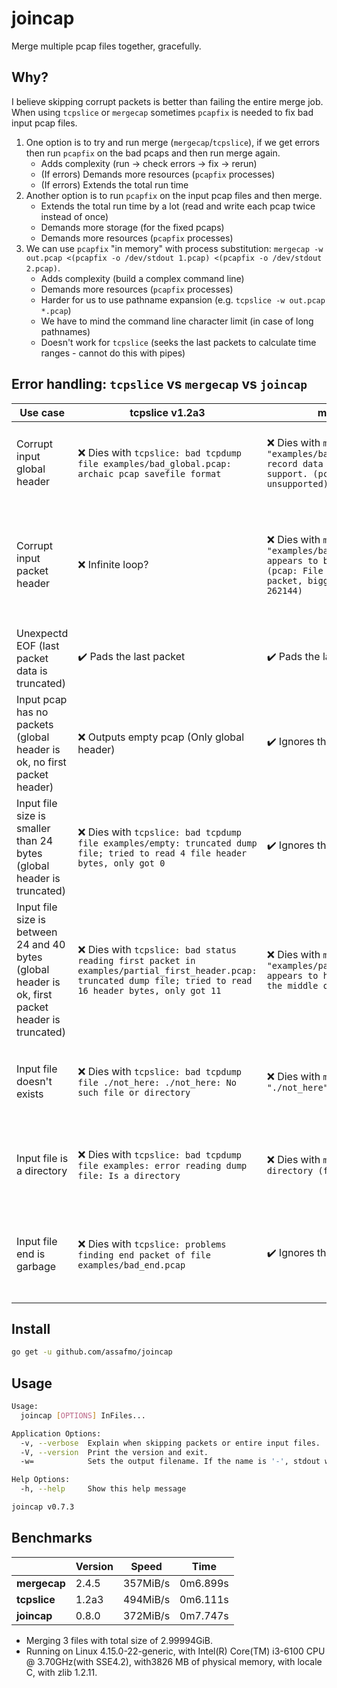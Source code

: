 # joincap

Merge multiple pcap files together, gracefully.

## Why?

I believe skipping corrupt packets is better than failing the entire merge job.  
When using `tcpslice` or `mergecap` sometimes `pcapfix` is needed to fix bad input pcap files.

1.  One option is to try and run merge (`mergecap`/`tcpslice`), if we get errors then run `pcapfix` on the bad pcaps and then run merge again.
    - Adds complexity (run -> check errors -> fix -> rerun)
    - (If errors) Demands more resources (`pcapfix` processes)
    - (If errors) Extends the total run time
2.  Another option is to run `pcapfix` on the input pcap files and then merge.
    - Extends the total run time by a lot (read and write each pcap twice instead of once)
    - Demands more storage (for the fixed pcaps)
    - Demands more resources (`pcapfix` processes)
3.  We can use `pcapfix` "in memory" with process substitution: `mergecap -w out.pcap <(pcapfix -o /dev/stdout 1.pcap) <(pcapfix -o /dev/stdout 2.pcap)`.
    - Adds complexity (build a complex command line)
    - Demands more resources (`pcapfix` processes)
    - Harder for us to use pathname expansion (e.g. `tcpslice -w out.pcap *.pcap`)
    - We have to mind the command line character limit (in case of long pathnames)
    - Doesn't work for `tcpslice` (seeks the last packets to calculate time ranges - cannot do this with pipes)

## Error handling: `tcpslice` vs `mergecap` vs `joincap`

| Use case                                                                                           | tcpslice v1.2a3                                                                                                                                                  | mergecap v2.4.5                                                                                                                                                              | joincap                                                                 | Example                                                                                                 |
| -------------------------------------------------------------------------------------------------- | ---------------------------------------------------------------------------------------------------------------------------------------------------------------- | ---------------------------------------------------------------------------------------------------------------------------------------------------------------------------- | ----------------------------------------------------------------------- | ------------------------------------------------------------------------------------------------------- |
| Corrupt input global header                                                                        | :x: Dies with `tcpslice: bad tcpdump file examples/bad_global.pcap: archaic pcap savefile format`                                                                | :x: Dies with `mergecap: The file "examples/bad_global.pcap" contains record data that mergecap doesn't support. (pcap: major version 0 unsupported)`                        | :heavy_check_mark: Ignores the corrupt input pcap                       | Merge `examples/bad_global.pcap`                                                                        |
| Corrupt input packet header                                                                        | :x: Infinite loop?                                                                                                                                               | :x: Dies with `mergecap: The file "examples/bad_first_header.pcap" appears to be damaged or corrupt. (pcap: File has 2368110654-byte packet, bigger than maximum of 262144)` | :heavy_check_mark: Ignores the packet and tries to find the next header | Merge `examples/bad_first_header.pcap`                                                                  |
| Unexpectd EOF (last packet data is truncated)                                                      | :heavy_check_mark: Pads the last packet                                                                                                                          | :heavy_check_mark: Pads the last packet                                                                                                                                      | :heavy_check_mark: Pads the last packet                                 | Merge `examples/unexpected_eof_on_first_packet.pcap` or `examples/unexpected_eof_on_second_packet.pcap` |
| Input pcap has no packets (global header is ok, no first packet header)                            | :x: Outputs empty pcap (Only global header)                                                                                                                      | :heavy_check_mark: Ignores the empty pcap                                                                                                                                    | :heavy_check_mark: Ignores the empty input pcap                         | Merge `examples/ok.pcap` with `examples/no_packets.pcap`                                                |
| Input file size is smaller than 24 bytes (global header is truncated)                              | :x: Dies with `tcpslice: bad tcpdump file examples/empty: truncated dump file; tried to read 4 file header bytes, only got 0`                                    | :heavy_check_mark: Ignores the corrupt pcap                                                                                                                                  | :heavy_check_mark: Ignores the corrupt input pcap                       | Merge `examples/ok.pcap` with `examples/empty` or `examples/partial_global_header.pcap`                 |
| Input file size is between 24 and 40 bytes (global header is ok, first packet header is truncated) | :x: Dies with `tcpslice: bad status reading first packet in examples/partial_first_header.pcap: truncated dump file; tried to read 16 header bytes, only got 11` | :x: Dies with `mergecap: The file "examples/partial_first_header.pcap" appears to have been cut short in the middle of a packet.`                                            | :heavy_check_mark: Ignores the corrupt input pcap                       | Merge `examples/ok.pcap` with `examples/empty` or `examples/partial_global_header.pcap`                 |
| Input file doesn't exists                                                                          | :x: Dies with `tcpslice: bad tcpdump file ./not_here: ./not_here: No such file or directory`                                                                     | :x: Dies with `mergecap: The file "./not_here" doesn't exist.`                                                                                                               | :heavy_check_mark: Ignores the non existing input file                  | Merge `examples/ok.pcap` with `./not_here`                                                              |
| Input file is a directory                                                                          | :x: Dies with `tcpslice: bad tcpdump file examples: error reading dump file: Is a directory`                                                                     | :x: Dies with `mergecap: "examples" is a directory (folder), not a file.`                                                                                                    | :heavy_check_mark: Ignores the non existing input file                  | Merge `examples/ok.pcap` with `examples/`                                                               |
| Input file end is garbage                                                                          | :x: Dies with `tcpslice: problems finding end packet of file examples/bad_end.pcap`                                                                              | :heavy_check_mark: Ignores the corrupt end of the pcap                                                                                                                       | :heavy_check_mark: Ignores the corrupt end of the pcap                  | Merge `examples/ok.pcap` with `examples/bad_end.pcap`                                                   |

## Install

```bash
go get -u github.com/assafmo/joincap
```

## Usage

```bash
Usage:
  joincap [OPTIONS] InFiles...

Application Options:
  -v, --verbose  Explain when skipping packets or entire input files.
  -V, --version  Print the version and exit.
  -w=            Sets the output filename. If the name is '-', stdout will be used. (default: -)

Help Options:
  -h, --help     Show this help message

joincap v0.7.3
```

## Benchmarks

|              | Version | Speed    | Time     |
| ------------ | ------- | -------- | -------- |
| **mergecap** | 2.4.5   | 357MiB/s | 0m6.899s |
| **tcpslice** | 1.2a3   | 494MiB/s | 0m6.111s |
| **joincap**  | 0.8.0   | 372MiB/s | 0m7.747s |

- Merging 3 files with total size of 2.99994GiB.
- Running on Linux 4.15.0-22-generic, with Intel(R) Core(TM) i3-6100 CPU @ 3.70GHz(with SSE4.2), with3826 MB of physical memory, with locale C, with zlib 1.2.11.
